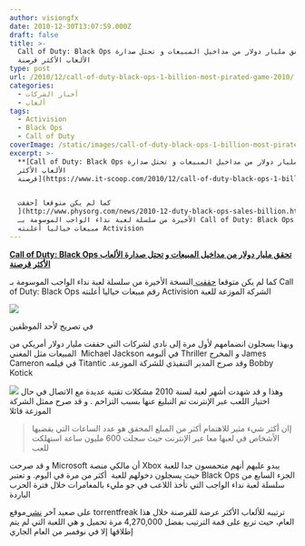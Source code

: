```yaml
---
author: visiongfx
date: 2010-12-30T13:07:59.000Z
draft: false
title: >-
  Call of Duty: Black Ops تحقق مليار دولار من مداخيل المبيعات و تحتل صدارة
  الألعاب الأكثر قرصنة
type: post
url: /2010/12/call-of-duty-black-ops-1-billion-most-pirated-game-2010/
categories:
  - أخبار الشركات
  - ألعاب
tags:
  - Activision
  - Black Ops
  - Call of Duty
coverImage: /static/images/call-of-duty-black-ops-1-billion-most-pirated-game-2010/fo4r
excerpt: >-
  **[Call of Duty: Black Ops تحقق مليار دولار من مداخيل المبيعات و تحتل صدارة
  الألعاب الأكثر
  قرصنة](https://www.it-scoop.com/2010/12/call-of-duty-black-ops-1-billion-most-pirated-game-2010)**


  كما لم يكن متوقعا [حققت
  ](http://www.physorg.com/news/2010-12-duty-black-ops-sales-billion.html)النسخة
  الأخيرة من سلسلة لعبة نداء الواجب الموسومة بـ Call of Duty: Black Ops رقم
  مبيعات خياليا أعلنته Activision
---
```

**[Call of Duty: Black Ops تحقق مليار دولار من مداخيل المبيعات و تحتل صدارة الألعاب الأكثر قرصنة](https://www.it-scoop.com/2010/12/call-of-duty-black-ops-1-billion-most-pirated-game-2010)**

كما لم يكن متوقعا [حققت ](http://www.physorg.com/news/2010-12-duty-black-ops-sales-billion.html)النسخة الأخيرة من سلسلة لعبة نداء الواجب الموسومة بـ Call of Duty: Black Ops رقم مبيعات خياليا أعلنته Activision الشركة الموزعة للعبة

![](/static/images/call-of-duty-black-ops-1-billion-most-pirated-game-2010/fo4r)

في تصريح لأحد الموظفين

وبهذا يسجلون انضمامهم لأول مرة إلى نادي لشركات التي حققت مليار دولار أمريكي من المبيعات مثل المغني  Michael Jackson في ألبومه Thriller و المخرج James Cameron في فيلمه Titantic .وقد صرح المدير التنفيذي للشركة الموزعة Bobby Kotick

![](/static/images/call-of-duty-black-ops-1-billion-most-pirated-game-2010/fo4p) وهذا و قد شهدت أشهر لعبة لسنة 2010 مشكلات تقنية عديدة مع الاتصال في حال اختيار اللعب عبر الإنترنت تم التبليغ عنها بسبب التزاحم . و قد صرح ممثل الشركة الموزعة قائلا

> إان أكثر شيء مثير للاهتمام أكثر من المبلغ المحقق هو عدد الساعات التي يقضيها الأشخاص في لعبها معا عبر الإنترنت حيث سجلت 600 مليون ساعة استهلكت للعب

و قد صرحت Microsoft أن مالكي منصة Xbox يبدو عليهم أنهم متحمسون جدا للعبة حيث يسجلون دخولهم للعبة  أكثر من مرة في اليوم. و تعتبر Black Ops الجزء السابع من سلسلة لعبة نداء الواجب التي تأخذ اللاعب في جو مليء بالمغامرات خلال فترة الحرب الباردة

على صعيد آخر [نشر ](http://torrentfreak.com/call-of-duty-black-ops-most-pirated-game-of-2010-101228/)موقع torrentfreak ترتيبه للألعاب الأكثر عرضة للقرصنة خلال هذا العام، حيث تربع على قمة الترتيب بفضل 4,270,000 مرة تحميل و هي اللعبة التي لم يتم إطلاقها إلا في نوفمبر من العام الجاري
